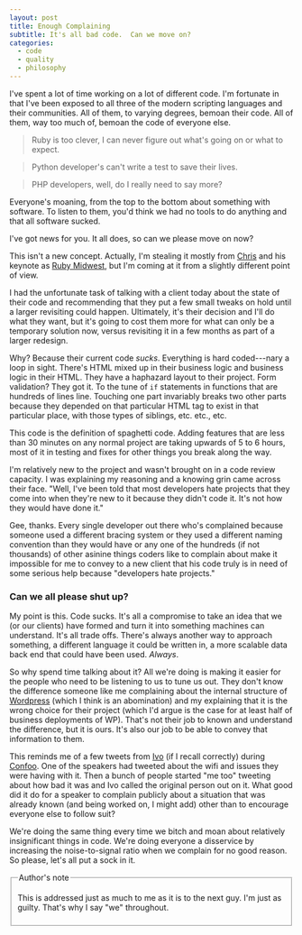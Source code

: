 ```yaml
---
layout: post
title: Enough Complaining
subtitle: It's all bad code.  Can we move on?
categories:
  - code
  - quality
  - philosophy
---
```



I've spent a lot of time working on a lot of different code.  I'm fortunate in
that I've been exposed to all three of the modern scripting languages and their
communities.  All of them, to varying degrees, bemoan their code.  All of them,
way too much of, bemoan the code of everyone else.

> Ruby is too clever, I can never figure out what's going on or what to expect.

> Python developer's can't write a test to save their lives.

> PHP developers, well, do I really need to say more?

Everyone's moaning, from the top to the bottom about something with software.
To listen to them, you'd think we had no tools to do anything and that all
software sucked.

I've got news for you.  It all does, so can we please move on now?

This isn't a new concept.  Actually, I'm stealing it mostly from [Chris][] and
his keynote as [Ruby Midwest][], but I'm coming at it from a slightly different
point of view.

I had the unfortunate task of talking with a client today about the state of
their code and recommending that they put a few small tweaks on hold until a
larger revisiting could happen.  Ultimately, it's their decision and I'll do
what they want, but it's going to cost them more for what can only be a
temporary solution now, versus revisiting it in a few months as part of a
larger redesign.

Why?  Because their current code <em>sucks</em>.  Everything is hard
coded---nary a loop in sight.  There's HTML mixed up in their business logic
and business logic in their HTML.  They have a haphazard layout to their
project.  Form validation?  They got it.  To the tune of `if` statements in
functions that are hundreds of lines line.  Touching one part invariably breaks
two other parts because they depended on that particular HTML tag to exist in
that particular place, with those types of siblings, etc.  etc., etc.

This code is the definition of spaghetti code.  Adding features that are less
than 30 minutes on any normal project are taking upwards of 5 to 6 hours, most
of it in testing and fixes for other things you break along the way.

I'm relatively new to the project and wasn't brought on in a code review
capacity.  I was explaining my reasoning and a knowing grin came across their
face.  "Well, I've been told that most developers hate projects that they come
into when they're new to it because they didn't code it.  It's not how they
would have done it."

Gee, thanks.  Every single developer out there who's complained because someone
used a different bracing system or they used a different naming convention than
they would have or any one of the hundreds (if not thousands) of other asinine
things coders like to complain about make it impossible for me to convey to a
new client that his code truly is in need of some serious help because
"developers hate projects."


### Can we all please shut up?

My point is this.  Code sucks.  It's all a compromise to take an idea that we
(or our clients) have formed and turn it into something machines can
understand.  It's all trade offs.  There's always another way to approach
something, a different language it could be written in, a more scalable data
back end that could have been used.  <em>Always</em>.

So why spend time talking about it?  All we're doing is making it easier for
the people who need to be listening to us to tune us out.  They don't know the
difference someone like me complaining about the internal structure of
[Wordpress][] (which I think is an abomination) and my explaining that it is
the wrong choice for their project (which I'd argue is the case for at least
half of business deployments of WP).  That's not their job to known and
understand the difference, but it is ours.  It's also our job to be able to
convey that information to them.

This reminds me of a few tweets from [Ivo][] (if I recall correctly) during
[Confoo][].  One of the speakers had tweeted about the wifi and issues they
were having with it.  Then a bunch of people started "me too" tweeting about
how bad it was and Ivo called the original person out on it.  What good did it
do for a speaker to complain publicly about a situation that was already known
(and being worked on, I might add) other than to encourage everyone else to
follow suit?

We're doing the same thing every time we bitch and moan about relatively
insignificant things in code.  We're doing everyone a disservice by increasing
the noise-to-signal ratio when we complain for no good reason.  So please,
let's all put a sock in it.

<fieldset><legend>Author's note</legend>
<p>
This is addressed just as much to me as it is to the next guy.  I'm just as guilty.
That's why I say "we" throughout.
</p>
</fieldset>

[Chris]: http://chriswanstrath.com/
[Ruby Midwest]: http://rubymidwest.com/
[Wordpress]: http://wordpress.org/
[Ivo]: http://www.jansch.nl/
[Confoo]: http://confoo.ca/en

